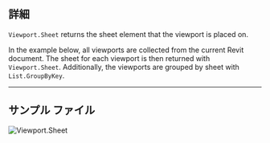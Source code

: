 ## 詳細
`Viewport.Sheet` returns the sheet element that the viewport is placed on.

In the example below, all viewports are collected from the current Revit document. The sheet for each viewport is then returned with `Viewport.Sheet`. Additionally, the viewports are grouped by sheet with `List.GroupByKey`.
___
## サンプル ファイル

![Viewport.Sheet](./Revit.Elements.Viewport.Sheet_img.jpg)

